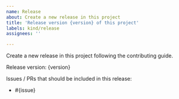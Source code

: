 ```yaml
---
name: Release
about: Create a new release in this project
title: 'Release version {version} of this project'
labels: kind/release
assignees: ''

---
```


Create a new release in this project following the contributing guide.

Release version: {version}

Issues / PRs that should be included in this release:
- #{issue}

